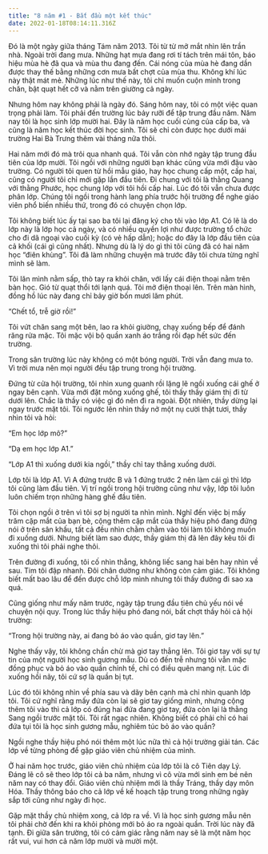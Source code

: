 ```yaml
---
title: "8 năm #1 - Bắt đầu một kết thúc"
date: 2022-01-18T08:14:11.316Z
---
```


Đó là một ngày giữa tháng Tám năm 2013. Tôi từ từ mở mắt nhìn lên trần nhà. Ngoài trời đang mưa. Những hạt mưa đang rơi tí tách trên mái tôn, báo hiệu mùa hè đã qua và mùa thu đang đến. Cái nóng của mùa hè đang dần được thay thế bằng những cơn mưa bất chợt của mùa thu. Không khí lúc này thật mát mẻ. Những lúc như thế này, tôi chỉ muốn cuộn mình trong chăn, bật quạt hết cỡ và nằm trên giường cả ngày.

Nhưng hôm nay không phải là ngày đó. Sáng hôm nay, tôi có một việc quan trọng phải làm. Tôi phải đến trường lúc bảy rưỡi để tập trung đầu năm. Năm nay tôi là học sinh lớp mười hai. Đây là năm học cuối cùng của cấp ba, và cũng là năm học kết thúc đời học sinh. Tôi sẽ chỉ còn được học dưới mái trường Hai Bà Trưng thêm vài tháng nữa thôi.

Hai năm mới đó mà trôi qua nhanh quá. Tôi vẫn còn nhớ ngày tập trung đầu tiên của lớp mười. Tôi ngồi với những người bạn khác cũng vừa mới đậu vào trường. Có người tôi quen từ hồi mẫu giáo, hay học chung cấp một, cấp hai, cũng có người tôi chỉ mới gặp lần đầu tiên. Đi chung với tôi là thằng Quang với thằng Phước, học chung lớp với tôi hồi cấp hai. Lúc đó tôi vẫn chưa được phân lớp. Chúng tôi ngồi trong hành lang phía trước hội trường để nghe giáo viên phổ biến nhiều thứ, trong đó có chuyện chọn lớp.

Tôi không biết lúc ấy tại sao ba tôi lại đăng ký cho tôi vào lớp A1. Có lẽ là do lớp này là lớp học cả ngày, và có nhiều quyền lợi như được trường tổ chức cho đi dã ngoại vào cuối kỳ (có vẻ hấp dẫn); hoặc do đây là lớp đầu tiên của cả khối (cái gì cũng nhất). Nhưng dù là lý do gì thì tôi cũng đã có hai năm học “điên khùng”. Tôi đã làm những chuyện mà trước đây tôi chưa từng nghĩ mình sẽ làm.

Tôi lăn mình nằm sấp, thò tay ra khỏi chăn, với lấy cái điện thoại nằm trên bàn học. Gió từ quạt thổi tới lạnh quá. Tôi mở điện thoại lên. Trên màn hình, đồng hồ lúc này đang chỉ bảy giờ bốn mươi lăm phút.

“Chết tổ, trễ giờ rồi!”

Tôi vứt chăn sang một bên, lao ra khỏi giường, chạy xuống bếp để đánh răng rửa mặc. Tôi mặc vội bộ quần xanh áo trắng rồi đạp hết sức đến trường.

Trong sân trường lúc này không có một bóng người. Trời vẫn đang mưa to. Vì trời mưa nên mọi người đều tập trung trong hội trường.

Đứng từ cửa hội trường, tôi nhìn xung quanh rồi lặng lẽ ngồi xuống cái ghế ở ngay bên cạnh. Vừa mới đặt mông xuống ghế, tôi thấy thầy giám thị đi từ dưới lên. Chắc là thầy có việc gì đó nên đi ra ngoài. Đột nhiên, thầy dừng lại ngay trước mặt tôi. Tôi ngước lên nhìn thầy nở một nụ cười thật tươi, thầy nhìn tôi và hỏi:

“Em học lớp mô?”

“Dạ em học lớp A1.”

“Lớp A1 thì xuống dưới kia ngồi,” thầy chỉ tay thẳng xuống dưới.

Lớp tôi là lớp A1. Vì A đứng trước B và 1 đứng trước 2 nên làm cái gì thì lớp tôi cũng làm đầu tiên. Vị trí ngồi trong hội trường cũng như vậy, lớp tôi luôn luôn chiếm trọn những hàng ghế đầu tiên.

Tôi chọn ngồi ở trên vì tôi sợ bị người ta nhìn mình. Nghĩ đến việc bị mấy trăm cặp mắt của bạn bè, cộng thêm cặp mắt của thầy hiệu phó đang đứng nói ở trên sân khấu, tất cả đều nhìn chằm chằm vào tôi làm tôi không muốn đi xuống dưới. Nhưng biết làm sao được, thầy giám thị đã lên đây kêu tôi đi xuống thì tôi phải nghe thôi.

Trên đường đi xuống, tôi cố nhìn thẳng, không liếc sang hai bên hay nhìn về sau. Tim tôi đập nhanh. Đôi chân dường như không còn cảm giác. Tôi không biết mất bao lâu để đến được chỗ lớp mình nhưng tôi thấy đường đi sao xa quá.

Cũng giống như mấy năm trước, ngày tập trung đầu tiên chủ yếu nói về chuyện nội quy. Trong lúc thầy hiệu phó đang nói, bất chợt thầy hỏi cả hội trường:

“Trong hội trường này, ai đang bỏ áo vào quần, giơ tay lên.”

Nghe thấy vậy, tôi không chần chừ mà giơ tay thẳng lên. Tôi giơ tay với sự tự tin của một người học sinh gương mẫu. Dù có đến trễ nhưng tôi vẫn mặc đồng phục và bỏ áo vào quần chỉnh tề, chỉ có điều quên mang nịt. Lúc đi xuống hồi nãy, tôi cứ sợ là quần bị tụt.

Lúc đó tôi không nhìn về phía sau và dãy bên cạnh mà chỉ nhìn quanh lớp tôi. Tôi cứ nghĩ rằng mấy đứa còn lại sẽ giơ tay giống mình, nhưng cộng thêm tôi vào thì cả lớp có đúng hai đứa đang giơ tay, đứa còn lại là thằng Sang ngồi trước mặt tôi. Tôi rất ngạc nhiên. Không biết có phải chỉ có hai đứa tụi tôi là học sinh gương mẫu, nghiêm túc bỏ áo vào quần?

Ngồi nghe thầy hiệu phó nói thêm một lúc nữa thì cả hội trường giải tán. Các lớp về từng phòng để gặp giáo viên chủ nhiệm của mình.

Ở hai năm học trước, giáo viên chủ nhiệm của lớp tôi là cô Tiên dạy Lý. Đáng lẽ cô sẽ theo lớp tôi cả ba năm, nhưng vì cô vừa mới sinh em bé nên năm nay có thay đổi. Giáo viên chủ nhiệm mới là thầy Tráng, thầy dạy môn Hóa. Thầy thông báo cho cả lớp về kế hoạch tập trung trong những ngày sắp tới cũng như ngày đi học.

Gặp mặt thầy chủ nhiệm xong, cả lớp ra về. Vì là học sinh gương mẫu nên tôi phải chờ đến khi ra khỏi phòng mới bỏ áo ra ngoài quần. Trời lúc này đã tạnh. Đi giữa sân trường, tôi có cảm giác rằng năm nay sẽ là một năm học rất vui, vui hơn cả năm lớp mười và mười một.
